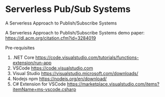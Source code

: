 # Serverless Pub/Sub Systems
A Serverless Approach to Publish/Subscribe Systems

A Serverless Approach to Publish/Subscribe Systems demo paper: https://dl.acm.org/citation.cfm?id=3284019 

Pre-requisites
1. .NET Core https://code.visualstudio.com/tutorials/functions-extension/run-app
2. VSCode https://code.visualstudio.com
4. Visual Studio https://visualstudio.microsoft.com/downloads/
3. Nodejs npm https://nodejs.org/en/download/
4. C# Extension for VSCode https://marketplace.visualstudio.com/items?itemName=ms-vscode.csharp
